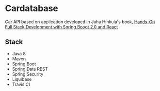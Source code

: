 # Cardatabase
Car API based on application developed in Juha Hinkula's book, [Hands-On Full Stack Development with Spring Booot 2.0 and React](https://www.amazon.com/Hands-Stack-Development-Spring-React/dp/1789138086/)

## Stack
- Java 8
- Maven
- Spring Boot
- Spring Data REST
- Spring Security
- Liquibase
- Travis CI